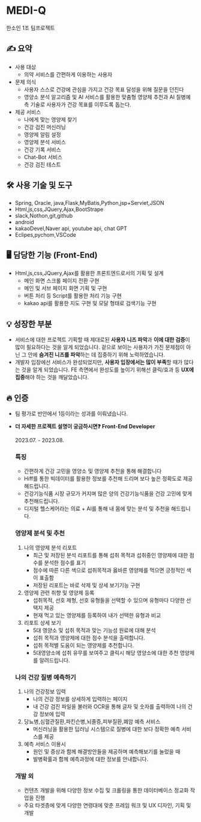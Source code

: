 # MEDI-Q
한소인 1조 팀프로젝트
## ✍️ 요약


- 사용 대상
    - 의약 서비스를 간편하게 이용하는 사용자
- 문제 의식
    - 사용자 스스로 건강에 관심을 가지고 건강 목표 달성을 위해 질문을 
    던진다
    - 영양소 분석 알고리즘 및 AI 서비스를 활용한 맞춤형 영양제 추천과 AI 질병예측 기술로 사용자가 건강 목표를 이루도록 돕는다.
- 제공 서비스
    - 나에게 맞는 영양제 찾기
    - 건강 검진 머신러닝
    - 영양제 알림 설정
    - 영양제 분석 서비스
    - 건강 기록 서비스
    - Chat-Bot 서비스
    - 건강 검진 테스트

## 🛠 사용 기술 및 도구

- Spring, Oracle, java,Flask,MyBatis,Python,jsp+Serviet,JSON
- Html,js,css,JQuery,Ajax,BootStrape
- slack,Nothon,git,github
- android
- kakaoDevel,Naver api, youtube api, chat GPT
- Eclipes,pychom,VSCode

## 🖥 담당한 기능 (Front-End)

- Html,js,css,JQuery,Ajax를 활용한 프론트엔드로서의 기획 및 설계
    - 메인 화면 스크롤 페이지 전환 구현
    - 메인 및 서브 페이지 화면 기획 및 구현
    - 버튼 처리 등 Script를 활용한 처리 기능 구현
    - kakao api를 활용한 지도 구현 및 모달 형태로 검색기능 구현

## 💡 성장한 부분

- 서비스에 대한 프로젝트 기획할 때 제대로된 **사용자 니즈 파악**과 **이에 대한 검증**이 많이 필요하다는 것을 알게 되었습니다. 겉으로 보이는 사용자가 가진 문제점이 아닌 그 안에 **숨겨진 니즈를 파악**하는 데 집중하기 위해 노력하였습니다.
- 개발자 입장에선 서비스가 완성되었지만, **사용자 입장에서는 많이 부족**할 때가 많다는 것을 알게 되었습니다. FE 측면에서 완성도를 높이기 위해선 클릭/효과 등 **UX에 집중**해야 하는 것을 깨달았습니다.

## 🔥 인증

- 팀 평가로 반안에서 1등이라는 성과를 이뤄냈습니다.

- **더 자세한 프로젝트 설명이 궁금하시면❓** 
**Front-End Developer**
    
    2023.07. - 2023.08.
    
    ### 특징
    
    - 간편하게 건강 고민을 영양소 및 영양제 추천을 통해 해결합니다
    - Hiff를 통한 빅데이터를 활용한 정보를 추천해 드리며 보다 높은 
    정확도로 제공해드립니다.
    - 건강기능식품 시장 규모가 커지며 많은 양의 건강기능식품을
    건강 고민에 맞게 추천해드립니다.
    - 디지털 헬스케어라는 의료 + AI를 통해 내 몸에 맞는 분석 및
    추천을 해드립니다.
    
    ### 영양제 분석 및 추천
    
    1. 나의 영양제 분석 리포트
        - 최근 및 저장된 분석 리포트를 통해 섭취 목적과 섭취중인 
        영양제에 대한 점수를 분석한 점수를 표기
        - 점수에 따른 다른 색으로 섭취목적과 옳바른 영양제를 
        먹으면 긍정적인 색이 표출함
        - 저장된 리포트는 바로 삭제 및 상세 보기기능 구현
    2. 영양제 관련 취향 및 영양제 등록
        - 섭취목적, 선호 제형, 선호 유형들을 선택할 수 있으며
        유형마다 다양한 선택지 제공
        - 현재 먹고 있는 영양제를 등록하여 내가 선택한 유형과 비교
    3. 리포트 상세 보기
        - 5대 영양소 및 섭취 목적과 맞는 기능성 원료에 대해 분석
        - 섭취 목적과 영양제에 대한 점수 분석을 출력합니다.
        - 섭취 목적별 도움이 되는 영양제를 추천합니다.
        - 5대영양소에 섭취 유무를 보여주고 클릭시 해당 영양소에
        대한 추천 영양제를 알려드립니다.
    
    ### 나의 건강 질병 예측하기
    
    1. 나의 건강정보 입력
        - 나의 건강 정보를 상세하게 입력하는 페이지
        - 내 건강 검진 파일을 불러와 OCR을 통해 글자 및 숫자를 출력하여
        나의 건강 정보에 입력
    2. 당뇨병,심혈관질환,파킨슨병,뇌졸증,피부질환,폐암 예측 서비스
        - 머신러닝을 활용한 딥러닝 시스템으로 질병에 대한 보다 
        정확한 예측 서비스를 제공
    3. 예측 서비스 이용시
        - 원인 및 증상과 함께 해결방안들을 제공하며
        예측해보기를 눌렀을 때
        - 발병확률과 함께 예측과정에 대한 정보를 안내합니다.

    ### 개발 외
    
    - 컨텐츠 개발을 위해 다양한 정보 수집 및 크롤링을 통한 데이터베이스
    정교화 작업을 진행
    - 주요 타겟층에 맞게 다양한 연령대에 맞춘 프레임 워크 및 UX 디자인, 기획 및 개발

